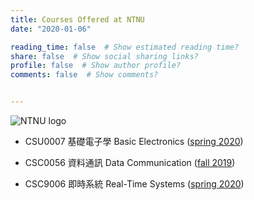 ```yaml
---
title: Courses Offered at NTNU
date: "2020-01-06"

reading_time: false  # Show estimated reading time?
share: false  # Show social sharing links?
profile: false  # Show author profile?
comments: false  # Show comments?


---
```

![NTNU logo](../../img/ntnu_logo.png)

* CSU0007 基礎電子學 Basic Electronics
([spring 2020](../csu0007))

* CSC0056 資料通訊 Data Communication
([fall 2019](../csc0056))

* CSC9006 即時系統 Real-Time Systems
([spring 2020](../csc9006))
